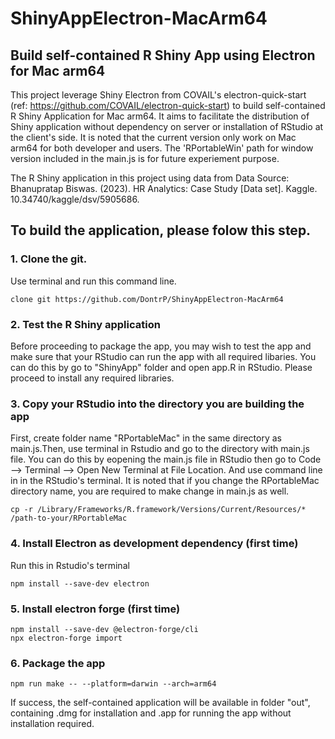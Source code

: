 # ShinyAppElectron-MacArm64
## Build self-contained R Shiny App using Electron for Mac arm64

This project leverage Shiny Electron from COVAIL's electron-quick-start (ref: https://github.com/COVAIL/electron-quick-start) to build self-contained R Shiny Application for Mac arm64. It aims to facilitate the distribution of Shiny application without dependency on server or installation of RStudio at the client's side. It is noted that the current version only work on Mac arm64 for both developer and users. The 'RPortableWin' path for window version included in the main.js is for future experiement purpose. 

The R Shiny application in this project using data from Data Source: Bhanupratap Biswas. (2023). HR Analytics: Case Study [Data set]. Kaggle. 10.34740/kaggle/dsv/5905686. 

## To build the application, please folow this step.

### 1. Clone the git.
Use terminal and run this command line. 
```
clone git https://github.com/DontrP/ShinyAppElectron-MacArm64
```

### 2. Test the R Shiny application
Before proceeding to package the app, you may wish to test the app and make sure that your RStudio can run the app with all required libaries. You can do this by go to "ShinyApp" folder and open app.R in RStudio. Please proceed to install any required libraries.

### 3. Copy your RStudio into the directory you are building the app
First, create folder name "RPortableMac" in the same directory as main.js.Then, use terminal in Rstudio and go to the directory with main.js file. You can do this by eopening the main.js file in RStudio then go to Code --> Terminal --> Open New Terminal at File Location. And use command line in in the RStudio's terminal. It is noted that if you change the RPortableMac directory name, you are required to make change in main.js as well.
```
cp -r /Library/Frameworks/R.framework/Versions/Current/Resources/* /path-to-your/RPortableMac
```

### 4. Install Electron as development dependency (first time)
Run this in Rstudio's terminal
```
npm install --save-dev electron
```

### 5. Install electron forge (first time)
```
npm install --save-dev @electron-forge/cli 
npx electron-forge import
```

### 6. Package the app
```
npm run make -- --platform=darwin --arch=arm64
```

If success, the self-contained application will be available in folder "out", containing .dmg for installation and .app for running the app without installation required.



